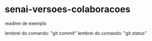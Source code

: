 # senai-versoes-colaboracoes

readme de exemplo


lembrei do comando: "git commit"
lembrei do comando: "git status"
